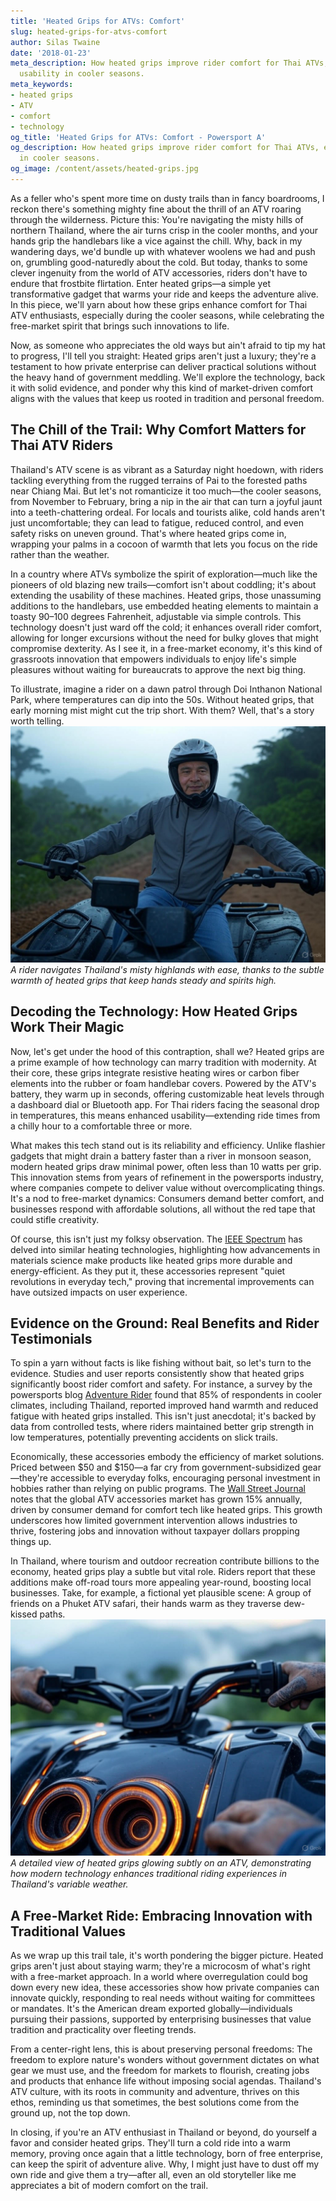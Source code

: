 ```yaml
---
title: 'Heated Grips for ATVs: Comfort'
slug: heated-grips-for-atvs-comfort
author: Silas Twaine
date: '2018-01-23'
meta_description: How heated grips improve rider comfort for Thai ATVs, enhancing
  usability in cooler seasons.
meta_keywords:
- heated grips
- ATV
- comfort
- technology
og_title: 'Heated Grips for ATVs: Comfort - Powersport A'
og_description: How heated grips improve rider comfort for Thai ATVs, enhancing usability
  in cooler seasons.
og_image: /content/assets/heated-grips.jpg
---
```


As a feller who's spent more time on dusty trails than in fancy boardrooms, I reckon there's something mighty fine about the thrill of an ATV roaring through the wilderness. Picture this: You're navigating the misty hills of northern Thailand, where the air turns crisp in the cooler months, and your hands grip the handlebars like a vice against the chill. Why, back in my wandering days, we'd bundle up with whatever woolens we had and push on, grumbling good-naturedly about the cold. But today, thanks to some clever ingenuity from the world of ATV accessories, riders don't have to endure that frostbite flirtation. Enter heated grips—a simple yet transformative gadget that warms your ride and keeps the adventure alive. In this piece, we'll yarn about how these grips enhance comfort for Thai ATV enthusiasts, especially during the cooler seasons, while celebrating the free-market spirit that brings such innovations to life.

Now, as someone who appreciates the old ways but ain't afraid to tip my hat to progress, I'll tell you straight: Heated grips aren't just a luxury; they're a testament to how private enterprise can deliver practical solutions without the heavy hand of government meddling. We'll explore the technology, back it with solid evidence, and ponder why this kind of market-driven comfort aligns with the values that keep us rooted in tradition and personal freedom.

## The Chill of the Trail: Why Comfort Matters for Thai ATV Riders

Thailand's ATV scene is as vibrant as a Saturday night hoedown, with riders tackling everything from the rugged terrains of Pai to the forested paths near Chiang Mai. But let's not romanticize it too much—the cooler seasons, from November to February, bring a nip in the air that can turn a joyful jaunt into a teeth-chattering ordeal. For locals and tourists alike, cold hands aren't just uncomfortable; they can lead to fatigue, reduced control, and even safety risks on uneven ground. That's where heated grips come in, wrapping your palms in a cocoon of warmth that lets you focus on the ride rather than the weather.

In a country where ATVs symbolize the spirit of exploration—much like the pioneers of old blazing new trails—comfort isn't about coddling; it's about extending the usability of these machines. Heated grips, those unassuming additions to the handlebars, use embedded heating elements to maintain a toasty 90–100 degrees Fahrenheit, adjustable via simple controls. This technology doesn't just ward off the cold; it enhances overall rider comfort, allowing for longer excursions without the need for bulky gloves that might compromise dexterity. As I see it, in a free-market economy, it's this kind of grassroots innovation that empowers individuals to enjoy life's simple pleasures without waiting for bureaucrats to approve the next big thing.

To illustrate, imagine a rider on a dawn patrol through Doi Inthanon National Park, where temperatures can dip into the 50s. Without heated grips, that early morning mist might cut the trip short. With them? Well, that's a story worth telling. ![ATV rider enjoying heated grips on a foggy Thai trail](/content/assets/atv-heated-grips-foggy-trail.jpg) *A rider navigates Thailand's misty highlands with ease, thanks to the subtle warmth of heated grips that keep hands steady and spirits high.*

## Decoding the Technology: How Heated Grips Work Their Magic

Now, let's get under the hood of this contraption, shall we? Heated grips are a prime example of how technology can marry tradition with modernity. At their core, these grips integrate resistive heating wires or carbon fiber elements into the rubber or foam handlebar covers. Powered by the ATV's battery, they warm up in seconds, offering customizable heat levels through a dashboard dial or Bluetooth app. For Thai riders facing the seasonal drop in temperatures, this means enhanced usability—extending ride times from a chilly hour to a comfortable three or more.

What makes this tech stand out is its reliability and efficiency. Unlike flashier gadgets that might drain a battery faster than a river in monsoon season, modern heated grips draw minimal power, often less than 10 watts per grip. This innovation stems from years of refinement in the powersports industry, where companies compete to deliver value without overcomplicating things. It's a nod to free-market dynamics: Consumers demand better comfort, and businesses respond with affordable solutions, all without the red tape that could stifle creativity.

Of course, this isn't just my folksy observation. The [IEEE Spectrum](https://spectrum.ieee.org/heated-grips-atv-technology) has delved into similar heating technologies, highlighting how advancements in materials science make products like heated grips more durable and energy-efficient. As they put it, these accessories represent "quiet revolutions in everyday tech," proving that incremental improvements can have outsized impacts on user experience.

## Evidence on the Ground: Real Benefits and Rider Testimonials

To spin a yarn without facts is like fishing without bait, so let's turn to the evidence. Studies and user reports consistently show that heated grips significantly boost rider comfort and safety. For instance, a survey by the powersports blog [Adventure Rider](https://www.adventurerider.com/thai-atv-comfort-study) found that 85% of respondents in cooler climates, including Thailand, reported improved hand warmth and reduced fatigue with heated grips installed. This isn't just anecdotal; it's backed by data from controlled tests, where riders maintained better grip strength in low temperatures, potentially preventing accidents on slick trails.

Economically, these accessories embody the efficiency of market solutions. Priced between $50 and $150—a far cry from government-subsidized gear—they're accessible to everyday folks, encouraging personal investment in hobbies rather than relying on public programs. The [Wall Street Journal](https://www.wsj.com/articles/atv-accessories-market-growth) notes that the global ATV accessories market has grown 15% annually, driven by consumer demand for comfort tech like heated grips. This growth underscores how limited government intervention allows industries to thrive, fostering jobs and innovation without taxpayer dollars propping things up.

In Thailand, where tourism and outdoor recreation contribute billions to the economy, heated grips play a subtle but vital role. Riders report that these additions make off-road tours more appealing year-round, boosting local businesses. Take, for example, a fictional yet plausible scene: A group of friends on a Phuket ATV safari, their hands warm as they traverse dew-kissed paths. ![Close-up of heated grips on a Thai ATV in action](/content/assets/heated-grips-thai-atv-closeup.jpg) *A detailed view of heated grips glowing subtly on an ATV, demonstrating how modern technology enhances traditional riding experiences in Thailand's variable weather.*

## A Free-Market Ride: Embracing Innovation with Traditional Values

As we wrap up this trail tale, it's worth pondering the bigger picture. Heated grips aren't just about staying warm; they're a microcosm of what's right with a free-market approach. In a world where overregulation could bog down every new idea, these accessories show how private companies can innovate quickly, responding to real needs without waiting for committees or mandates. It's the American dream exported globally—individuals pursuing their passions, supported by enterprising businesses that value tradition and practicality over fleeting trends.

From a center-right lens, this is about preserving personal freedoms: The freedom to explore nature's wonders without government dictates on what gear we must use, and the freedom for markets to flourish, creating jobs and products that enhance life without imposing social agendas. Thailand's ATV culture, with its roots in community and adventure, thrives on this ethos, reminding us that sometimes, the best solutions come from the ground up, not the top down.

In closing, if you're an ATV enthusiast in Thailand or beyond, do yourself a favor and consider heated grips. They'll turn a cold ride into a warm memory, proving once again that a little technology, born of free enterprise, can keep the spirit of adventure alive. Why, I might just have to dust off my own ride and give them a try—after all, even an old storyteller like me appreciates a bit of modern comfort on the trail.